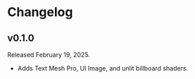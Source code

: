 # Changelog

## v0.1.0

Released February 19, 2025.

- Adds Text Mesh Pro, UI Image, and unlit billboard shaders.
